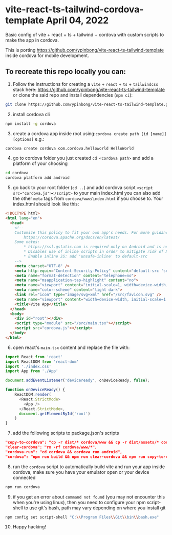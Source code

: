 # vite-react-ts-tailwind-cordova-template April 04, 2022
Basic config of vite + react + ts + tailwind + cordova with custom scripts to make the app in cordova.

This is porting https://github.com/ypinbong/vite-react-ts-tailwind-template inside cordova for mobile development.

To recreate this repo locally you can:
-

1. Follow the instructions for creating a `vite` + `react` + `ts` + `tailwindcss` stack here: https://github.com/ypinbong/vite-react-ts-tailwind-template or clone the said repo and install dependencies (`npm ci`):
```sh
git clone https://github.com/ypinbong/vite-react-ts-tailwind-template.git
```
2. install cordova cli
```sh
npm install -g cordova
```
3. create a cordova app inside root using:`cordova create path [id [name]] [options]` e.g.:
```sh
cordova create cordova com.cordova.helloworld HelloWorld
```
4. go to cordova folder you just created `cd <cordova path>` and add a platform of your choosing 
```sh
cd cordova
cordova platform add android
```
5. go back to your root folder (`cd ..`) and add cordova script `<script src="cordova.js"></script>` to your main index.html you can also add the other `meta` tags from `cordova/www/index.html` if you choose to. Your index.html should look like this:
```html
<!DOCTYPE html>
<html lang="en">
  <head>
    <!--
    Customize this policy to fit your own app's needs. For more guidance, please refer to the docs:
        https://cordova.apache.org/docs/en/latest/
    Some notes:
        * https://ssl.gstatic.com is required only on Android and is needed for TalkBack to function properly
        * Disables use of inline scripts in order to mitigate risk of XSS vulnerabilities. To change this:
        * Enable inline JS: add 'unsafe-inline' to default-src
    -->
    <meta charset="UTF-8" />
    <meta http-equiv="Content-Security-Policy" content="default-src 'self' data: https://ssl.gstatic.com 'unsafe-eval'; style-src 'self' 'unsafe-inline'; media-src *; img-src 'self' data: content:;">
    <meta name="format-detection" content="telephone=no">
    <meta name="msapplication-tap-highlight" content="no">
    <meta name="viewport" content="initial-scale=1, width=device-width, viewport-fit=cover">
    <meta name="color-scheme" content="light dark">
    <link rel="icon" type="image/svg+xml" href="/src/favicon.svg" />
    <meta name="viewport" content="width=device-width, initial-scale=1.0" />
    <title>Vite App</title>
  </head>
  <body>
    <div id="root"></div>
    <script type="module" src="/src/main.tsx"></script>
    <script src="cordova.js"></script>
  </body>
</html>
 ```
6. open react's `main.tsx` content and replace the file with:
```js
import React from 'react'
import ReactDOM from 'react-dom'
import './index.css'
import App from './App'

document.addEventListener('deviceready', onDeviceReady, false);

function onDeviceReady() {
    ReactDOM.render(
      <React.StrictMode>
        <App />
      </React.StrictMode>,
      document.getElementById('root')
    )
}
```
7. add the following scripts to package.json's scripts
```json
"copy-to-cordova": "cp -r dist/* cordova/www && cp -r dist/assets/* cordova/www/assets && rm -rf dist",
"clear-cordova": "rm -rf cordova/www/*",
"cordova-run": "cd cordova && cordova run android",
"cordova": "npm run build && npm run clear-cordova && npm run copy-to-cordova && npm run cordova-run",
```
8. run the `cordova` script to automatically build vite and run your app inside cordova, make sure you have your emulator open or your device connected
```sh
npm run cordova
```
9. if you get an error about `command not found` (you may not encounter this when you're using linux), then you need to configure your npm script-shell to use git's bash, path may vary depending on where you install git
```sh
npm config set script-shell "C:\\Program Files\\Git\\bin\\bash.exe"
```
10. Happy hacking!
